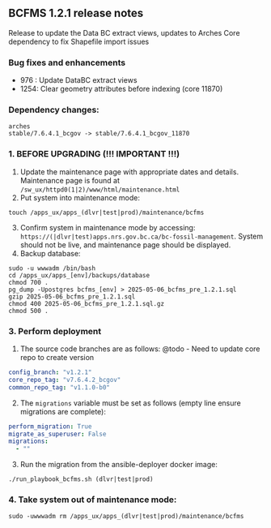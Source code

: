 BCFMS 1.2.1 release notes
------------------------
Release to update the Data BC extract views, updates to Arches Core dependency to fix Shapefile import issues

### Bug fixes and enhancements
- 976 : Update DataBC extract views
- 1254: Clear geometry attributes before indexing (core 11870)

### Dependency changes:
```
arches
stable/7.6.4.1_bcgov -> stable/7.6.4.1_bcgov_11870
```


### 1. BEFORE UPGRADING (!!! IMPORTANT !!!)
1. Update the maintenance page with appropriate dates and details. Maintenance page is found at `/sw_ux/httpd0(1|2)/www/html/maintenance.html`
2. Put system into maintenance mode:
```shell
touch /apps_ux/apps_(dlvr|test|prod)/maintenance/bcfms
```
3. Confirm system in maintenance mode by accessing:
   `https://(|dlvr|test)apps.nrs.gov.bc.ca/bc-fossil-management`. System should not be live, and maintenance page should be displayed.
4. Backup database:
```shell
sudo -u wwwadm /bin/bash
cd /apps_ux/apps_[env]/backups/database
chmod 700 .
pg_dump -Upostgres bcfms_[env] > 2025-05-06_bcfms_pre_1.2.1.sql
gzip 2025-05-06_bcfms_pre_1.2.1.sql
chmod 400 2025-05-06_bcfms_pre_1.2.1.sql.gz
chmod 500 .
```

### 3. Perform deployment
1. The source code branches are as follows:
@todo - Need to update core repo to create version
```yaml
config_branch: "v1.2.1"
core_repo_tag: "v7.6.4.2_bcgov" 
common_repo_tag: "v1.1.0-b0"
```

2. The `migrations` variable must be set as follows (empty line ensure migrations are complete):
```yaml
perform_migration: True
migrate_as_superuser: False
migrations:
  - ""
```

3. Run the migration from the ansible-deployer docker image:
```shell
./run_playbook_bcfms.sh (dlvr|test|prod)
```

### 4. Take system out of maintenance mode:
```shell
sudo -uwwwadm rm /apps_ux/apps_(dlvr|test|prod)/maintenance/bcfms
```
